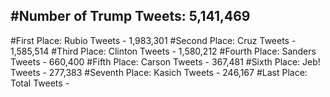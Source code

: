 #Number of Trump Tweets: 5,141,469
---
#First Place: Rubio Tweets - 1,983,301
#Second Place: Cruz Tweets - 1,585,514
#Third Place: Clinton Tweets - 1,580,212
#Fourth Place: Sanders Tweets - 660,400
#Fifth Place: Carson Tweets - 367,481
#Sixth Place: Jeb! Tweets - 277,383
#Seventh Place: Kasich Tweets - 246,167
#Last Place: Total Tweets -  
